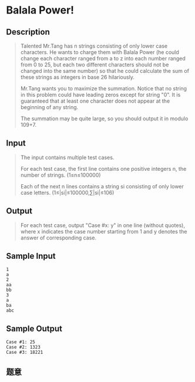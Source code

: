 # Balala Power!

## **Description**

> Talented Mr.Tang has n strings consisting of only lower case characters. He wants to charge them with Balala Power (he could change each character ranged from a to z into each number ranged from 0 to 25, but each two different characters should not be changed into the same number) so that he could calculate the sum of these strings as integers in base 26 hilariously.
>
> Mr.Tang wants you to maximize the summation. Notice that no string in this problem could have leading zeros except for string "0". It is guaranteed that at least one character does not appear at the beginning of any string.
>
> The summation may be quite large, so you should output it in modulo 109+7.



## **Input**

> The input contains multiple test cases.
>
> For each test case, the first line contains one positive integers n, the number of strings. (1≤n≤100000)
>
> Each of the next n lines contains a string si consisting of only lower case letters. (1≤|si|≤100000,∑|si|≤106)



## **Output**

> For each test case, output "Case #x: y" in one line (without quotes), where x indicates the case number starting from 1 and y denotes the answer of corresponding case.



## **Sample Input**

    1
    a
    2
    aa
    bb
    3
    a
    ba
    abc



## **Sample Output**

    Case #1: 25
    Case #2: 1323
    Case #3: 18221


## **题意**

